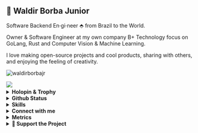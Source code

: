 ## 👋 Waldir Borba Junior 

Software Backend En·gi·neer ⬘ from Brazil to the World.

Owner & Software Engineer at my own company B+ Technology focus on GoLang, Rust and Computer Vision & Machine Learning.

I love making open-source projects and cool products, sharing with others, and enjoying the feeling of creativity.

<p align="left"> <img src="https://komarev.com/ghpvc/?username=waldirborbajr&label=Profile%20views&color=0e75b6&style=flat" alt="waldirborbajr" /> </p>

<img src="https://user-images.githubusercontent.com/40029512/212558846-bc92f10b-0051-4e9a-8cd2-309f5e61e319.gif" width="600px">

<!-- Your title -->

<details>
  <summary><b>Holopin & Trophy</b></summary><br>

[![@waldirborbajr's Holopin board](https://holopin.io/api/user/board?user=waldirborbajr)](https://holopin.io/@waldirborbajr)

[![trophy](https://github-profile-trophy.vercel.app/?username=waldirborbajr)](https://github.com/ryo-ma/github-profile-trophy)
</details>

<details>
  <summary><b>Github Status</b></summary><br>

<a href="https://github.com/waldirborbajr">
  <img align="center" width="49%" src="./header.svg" />
</a>
<br/>
<a href="https://github.com/waldirborbajr">
  <img align="center" width="49%" src="./repositories.svg" />
</a>
<a href="https://github.com/waldirborbajr">
  <img align="center" width="49%" src="./acti_comm.svg" />
</a>

<a href="https://github.com/waldirborbajr">
  <img align="center" width="49%" src="./iso_calender.svg" />
</a>

<a href="https://github.com/waldirborbajr">
    <img align="center" width="49%" src="./issue_pr_lang.svg" />
</a>

<a href="https://github.com/waldirborbajr">
  <img align="center" width="49%" src="./github-habits.svg" />
</a>
<a href="https://github.com/waldirborbajr">
    <img align="center" width="49%" src="./achievements.svg" />
</a>
<a href="https://github.com/waldirborbajr">
    <img align="center" width="49%" src="./starred.svg" />
</a>
<a href="https://github.com/waldirborbajr">
    <img align="center" width="49%" src="./recent_starred.svg" />
</a>
</details>
  
<details>
  <summary><b>Skills</b></summary><br>

[![My Skills](https://skillicons.dev/icons?i=go,bash,docker,git,gitlab,github,githubactions,linux,bsd,md,postgresql,mongodb,mysql,sqlite,py,neovim,arduino,raspberrypi,rust,redis,latex&perline=10)](https://skillicons.dev)
</details>

<details>
  <summary><b>Connect with me</b></summary><br>

[<img alt="Gitlab" src="https://skillicons.dev/icons?i=gitlab"/>](https://gitlab.com/waldirborbajr)
[<img alt="Github" src="https://skillicons.dev/icons?i=github"/>](https://github.com/waldirborbajr)
[<img alt="LinkedIn" src="https://skillicons.dev/icons?i=linkedin"/>](https://www.linkedin.com/in/waldirborbajr/)
[<img alt="Instagram" src="https://skillicons.dev/icons?i=instagram"/>](https://instagram.com/waldirborbajr)
[<img alt="Twitter" src="https://skillicons.dev/icons?i=twitter"/>](https://twitter.com/waldirborbajr)
</details>
  
<details>
  <summary><b>Metrics</b></summary><br>

[<img alt="Metrics" src="https://github.githubassets.com/images/icons/emoji/unicode/1f4ca.png" width="50" height="50"/>](https://github.com/lowlighter/metrics)
</details>

<details>
  <summary><b>💖 Support the Project</b></summary><br>

Thank you so much already for using my projects! If you want to go a step further and support my open source work, buy me a coffee:

<div>
  <a href="https://ko-fi.com/waldirborbajunior">
    <img align="center" height="49px" src="https://cdn.ko-fi.com/cdn/kofi1.png?v=3" />
  </a>
  <a href="https://www.buymeacoffee.com/waldirborbajr">
    <img align="center" height="49px" src="https://www.vectorlogo.zone/logos/buymeacoffee/buymeacoffee-official.svg" />
  </a>
</div>
To support the project directly, feel free to open issues, or contribute with a pull request!
</details>
